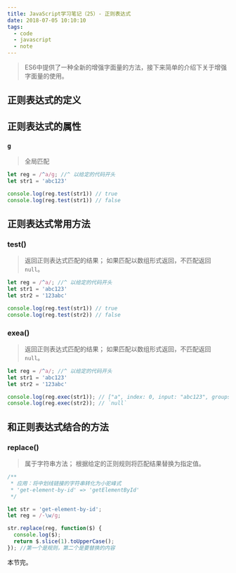 ```yaml
---
title: JavaScript学习笔记（25）- 正则表达式
date: 2018-07-05 10:10:10
tags:
  - code
  - javascript
  - note
---
```


> ES6中提供了一种全新的增强字面量的方法，接下来简单的介绍下关于增强字面量的使用。

## 正则表达式的定义

## 正则表达式的属性

### `g`

> 全局匹配

```js
let reg = /^a/g; //^ 以给定的代码开头
let str1 = 'abc123'

console.log(reg.test(str1)) // true
console.log(reg.test(str1)) // false
```

## 正则表达式常用方法

### test()

> 返回正则表达式匹配的结果；
> 如果匹配以数组形式返回，不匹配返回`null`。

```js
let reg = /^a/; //^ 以给定的代码开头
let str1 = 'abc123'
let str2 = '123abc'

console.log(reg.test(str1)) // true
console.log(reg.test(str2)) // false
```

### exea()

> 返回正则表达式匹配的结果；
> 如果匹配以数组形式返回，不匹配返回`null`。

```js
let reg = /^a/; //^ 以给定的代码开头
let str1 = 'abc123'
let str2 = '123abc'

console.log(reg.exec(str1)); // ["a", index: 0, input: "abc123", groups: undefined]
console.log(reg.exec(str2)); // `null`
```

## 和正则表达式结合的方法

### replace()

> 属于字符串方法；
> 根据给定的正则规则将匹配结果替换为指定值。

```js
/**
 * 应用：将中划线链接的字符串转化为小驼峰式
 * 'get-element-by-id' => 'getElementById'
 */

let str = 'get-element-by-id';
let reg = /-\w/g;

str.replace(reg, function($) {
  console.log($);
  return $.slice(1).toUpperCase();
}); //第一个是规则，第二个是要替换的内容
```

本节完。

